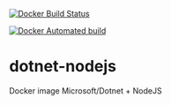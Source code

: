
[![Docker Build Status](https://img.shields.io/docker/build/jrottenberg/ffmpeg.svg?style=for-the-badge)](https://hub.docker.com/r/dzenand/dotnet-nodejs/)


[![Docker Automated build](https://img.shields.io/docker/automated/jrottenberg/ffmpeg.svg?style=for-the-badge)](https://hub.docker.com/r/dzenand/dotnet-nodejs)


# dotnet-nodejs
Docker image Microsoft/Dotnet + NodeJS 
